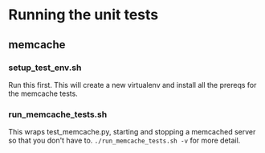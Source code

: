 # Running the unit tests

## memcache

### setup_test_env.sh

Run this first.  This will create a new virtualenv and install all the prereqs for the memcache tests.

### run_memcache_tests.sh

This wraps test_memcache.py, starting and stopping a memcached server so that you don't have to.  `./run_memcache_tests.sh -v` for more detail.
